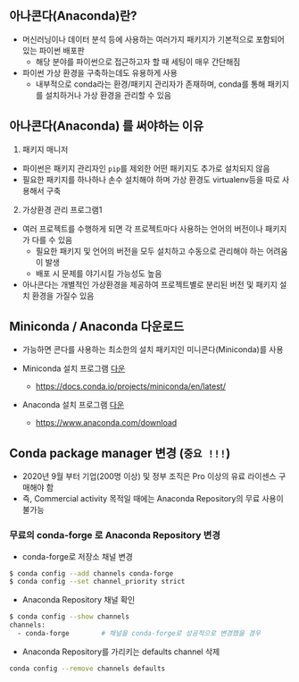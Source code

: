 ## 아나콘다(Anaconda)란?

- 머신러닝이나 데이터 분석 등에 사용하는 여러가지 패키지가 기본적으로 포함되어있는 파이썬 배포판 
  - 해당 분야를 파이썬으로 접근하고자 할 때 세팅이 매우 간단해짐
- 파이썬 가상 환경을 구축하는데도 유용하게 사용
  - 내부적으로 conda라는 환경/패키지 관리자가 존재하며, conda를 통해 패키지를 설치하거나 가상 환경을 관리할 수 있음

## 아나콘다(Anaconda) 를 써야하는 이유
1) 패키지 매니저
- 파이썬은 패키지 관리자인 `pip`를 제외한 어떤 패키지도 추가로 설치되지 않음 
- 필요한 패키지를 하나하나 손수 설치해야 하며 가상 환경도 virtualenv등을 따로 사용해서 구축
2) 가상환경 관리 프로그램1
- 여러 프로젝트를 수행하게 되면 각 프로젝트마다 사용하는 언어의 버전이나 패키지가 다를 수 있음
  - 필요한 패키지 및 언어의 버전을 모두 설치하고 수동으로 관리해야 하는 어려움이 발생
  - 배포 시 문제를 야기시킬 가능성도 높음
- 아나콘다는 개별적인 가상환경을 제공하여 프로젝트별로 분리된 버전 및 패키지 설치 환경을 가질수 있음

## Miniconda / Anaconda 다운로드
- 가능하면 콘다를 사용하는 최소한의 설치 패키지인 미니콘다(Miniconda)를 사용

- Miniconda 설치 프로그램 [다운](https://docs.conda.io/projects/miniconda/en/latest/)
  - https://docs.conda.io/projects/miniconda/en/latest/
- Anaconda 설치 프로그램 [다운](https://www.anaconda.com/download)
  - https://www.anaconda.com/download


## Conda package manager 변경 (`중요 !!!`) 
- 2020년 9월 부터 기업(200명 이상) 및 정부 조직은 Pro 이상의 유료 라이센스 구매해야 함
- 즉, Commercial activity 목적일 때에는 Anaconda Repository의 무료 사용이 불가능
  
### 무료의 conda-forge 로 Anaconda Repository 변경
- conda-forge로 저장소 채널 변경
```bash
$ conda config --add channels conda-forge
$ conda config --set channel_priority strict
```

- Anaconda Repository 채널 확인
```bash
$ conda config --show channels
channels:
  - conda-forge        # 채널을 conda-forge로 성공적으로 변경했을 경우
```

- Anaconda Repository를 가리키는 defaults channel 삭제
```bash
conda config --remove channels defaults
```
